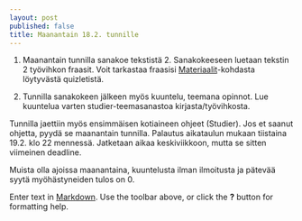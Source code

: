 ```yaml
---
layout: post
published: false
title: Maanantain 18.2. tunnille
---
```

1. Maanantain tunnilla sanakoe tekstistä 2. Sanakokeeseen luetaan tekstin 2 työvihkon fraasit. Voit tarkastaa fraasisi [Materiaalit](http://riikka.koskenranta.fi/kurssit/2018-2019/rub5.3/kotitehtavat/materiaali/)-kohdasta löytyvästä quizletistä.

2. Tunnilla sanakokeen jälkeen myös kuuntelu, teemana opinnot. Lue kuuntelua varten studier-teemasanastoa kirjasta/työvihkosta.

Tunnilla jaettiin myös ensimmäisen kotiaineen ohjeet (Studier). Jos et saanut ohjetta, pyydä se maanantain tunnilla. Palautus aikataulun mukaan tiistaina 19.2. klo 22 mennessä. Jatketaan aikaa keskiviikkoon, mutta se sitten viimeinen deadline.

Muista olla ajoissa maanantaina, kuuntelusta ilman ilmoitusta ja pätevää syytä myöhästyneiden tulos on 0.

Enter text in [Markdown](http://daringfireball.net/projects/markdown/). Use the toolbar above, or click the **?** button for formatting help.

